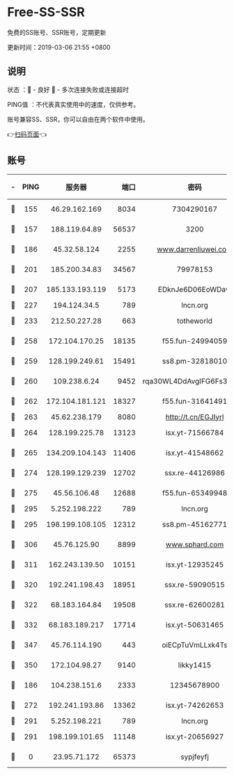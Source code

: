 # Free-SS-SSR

免费的SS账号、SSR账号，定期更新

更新时间：2019-03-06 21:55 +0800

## 说明

状态     ：🙂 - 良好 🙁 - 多次连接失败或连接超时

PING值   ：不代表真实使用中的速度，仅供参考。

账号兼容SS、SSR，你可以自由在两个软件中使用。

👉[扫码页面](https://liesauer.github.io/Free-SS-SSR/)👈

## 账号

|-|PING|服务器|端口|密码|加密方式|区域|
|:----:|:----:|:-----:|-----:|:----:|:----:|:----:|
|🙂|155|46.29.162.169|8034|7304290167|aes-256-cfb|RU|
|🙂|157|188.119.64.89|56537|3200|aes-256-cfb|RU|
|🙂|186|45.32.58.124|2255|www.darrenliuwei.com|aes-256-cfb|JP|
|🙂|201|185.200.34.83|34567|79978153|aes-256-cfb|US|
|🙂|207|185.133.193.119|5173|EDknJe6D06EoWDaw|aes-256-cfb|US|
|🙂|227|194.124.34.5|789|lncn.org|rc4|JP|
|🙂|233|212.50.227.28|663|totheworld|aes-256-cfb|US|
|🙂|258|172.104.170.25|18135|f55.fun-24994059|aes-256-cfb|SG|
|🙂|259|128.199.249.61|15491|ss8.pm-32818010|aes-256-cfb|SG|
|🙂|260|109.238.6.24|9452|rqa30WL4DdAvgIFG6Fs3znzTa|aes-256-cfb|FR|
|🙂|262|172.104.181.121|18327|f55.fun-31641491|aes-256-cfb|SG|
|🙂|263|45.62.238.179|8080|http://t.cn/EGJIyrl|rc4-md5|CA|
|🙂|264|128.199.225.78|13123|isx.yt-71566784|aes-256-cfb|SG|
|🙂|265|134.209.104.143|11406|isx.yt-41548662|aes-256-cfb|SG|
|🙂|274|128.199.129.239|12702|ssx.re-44126986|aes-256-cfb|SG|
|🙂|275|45.56.106.48|12688|f55.fun-65349948|aes-256-cfb|US|
|🙂|295|5.252.198.222|789|lncn.org|rc4|JP|
|🙂|295|198.199.108.105|12312|ss8.pm-45162771|aes-256-cfb|US|
|🙂|306|45.76.125.90|8899|www.sphard.com|aes-256-cfb|AU|
|🙂|311|162.243.139.50|10151|isx.yt-12935245|aes-256-cfb|US|
|🙂|320|192.241.198.43|18951|ssx.re-59090515|aes-256-cfb|US|
|🙂|322|68.183.164.84|19508|ssx.re-62600281|aes-256-cfb|US|
|🙂|332|68.183.189.217|17714|isx.yt-50631465|aes-256-cfb|SG|
|🙂|347|45.76.114.190|443|oiECpTuVmLLxk4Ts|aes-256-cfb|AU|
|🙂|350|172.104.98.27|9140|likky1415|aes-256-cfb|JP|
|🙂|186|104.238.151.6|2333|12345678900|aes-256-cfb|JP|
|🙂|272|192.241.193.86|13362|isx.yt-74262653|aes-256-cfb|US|
|🙂|291|5.252.198.221|789|lncn.org|rc4|JP|
|🙂|291|198.199.101.65|11148|isx.yt-20656927|aes-256-cfb|US|
|🙁|0|23.95.71.172|65373|sypjfeyfj|chacha20-ietf|US|
